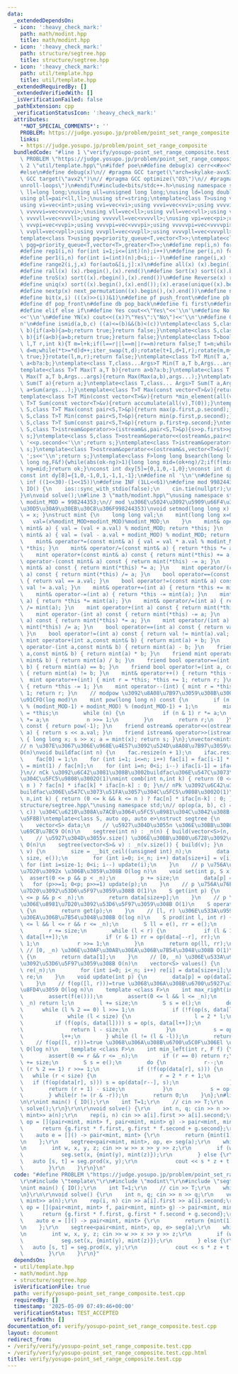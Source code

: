 ```yaml
---
data:
  _extendedDependsOn:
  - icon: ':heavy_check_mark:'
    path: math/modint.hpp
    title: math/modint.hpp
  - icon: ':heavy_check_mark:'
    path: structure/segtree.hpp
    title: structure/segtree.hpp
  - icon: ':heavy_check_mark:'
    path: util/template.hpp
    title: util/template.hpp
  _extendedRequiredBy: []
  _extendedVerifiedWith: []
  _isVerificationFailed: false
  _pathExtension: cpp
  _verificationStatusIcon: ':heavy_check_mark:'
  attributes:
    '*NOT_SPECIAL_COMMENTS*': ''
    PROBLEM: https://judge.yosupo.jp/problem/point_set_range_composite
    links:
    - https://judge.yosupo.jp/problem/point_set_range_composite
  bundledCode: "#line 1 \"verify/yosupo-point_set_range_composite.test.cpp\"\n#define\
    \ PROBLEM \"https://judge.yosupo.jp/problem/point_set_range_composite\"\r\n#line\
    \ 2 \"util/template.hpp\"\n#ifdef poe\n#define debug(x) cerr<<#x<<\": \"<<x<<endl\n\
    #else\n#define debug(x)\n// #pragma GCC target(\"arch=skylake-avx512\")\n// #pragma\
    \ GCC target(\"avx2\")\n// #pragma GCC optimize(\"O3\")\n// #pragma GCC optimize(\"\
    unroll-loops\")\n#endif\n#include<bits/stdc++.h>\nusing namespace std;\nusing\
    \ ll=long long;\nusing ull=unsigned long long;\nusing ld=long double;\nusing pi=pair<int,int>;\n\
    using pll=pair<ll,ll>;\nusing str=string;\ntemplate<class T>using vec=vector<T>;\n\
    using vi=vec<int>;using vvi=vec<vi>;using vvvi=vec<vvi>;using vvvvi=vec<vvvi>;using\
    \ vvvvvi=vec<vvvvi>;\nusing vll=vec<ll>;using vvll=vec<vll>;using vvvll=vec<vvll>;using\
    \ vvvvll=vec<vvvll>;using vvvvvll=vec<vvvvll>;\nusing vpi=vec<pi>;using vvpi=vec<vpi>;using\
    \ vvvpi=vec<vvpi>;using vvvvpi=vec<vvvpi>;using vvvvvpi=vec<vvvvpi>;\nusing vpll=vec<pll>;using\
    \ vvpll=vec<vpll>;using vvvpll=vec<vvpll>;using vvvvpll=vec<vvvpll>;using vvvvvpll=vec<vvvvpll>;\n\
    template<class T>using pq=priority_queue<T,vector<T>>;\ntemplate<class T>using\
    \ pqg=priority_queue<T,vector<T>,greater<T>>;\n#define rep(i,n) for(int i=0;i<(int)(n);i++)\n\
    #define rep1(i,n) for(int i=1;i<=(int)(n);i++)\n#define per(i,n) for(int i=(int)(n)-1;0<=i;i--)\n\
    #define per1(i,n) for(int i=(int)(n);0<i;i--)\n#define range(i,x) for(auto&i:x)\n\
    #define range2(i,j,x) for(auto&[i,j]:x)\n#define all(x) (x).begin(),(x).end()\n\
    #define rall(x) (x).rbegin(),(x).rend()\n#define Sort(x) sort((x).begin(),(x).end())\n\
    #define troS(x) sort((x).rbegin(),(x).rend())\n#define Reverse(x) reverse((x).begin(),(x).end())\n\
    #define uniq(x) sort((x).begin(),(x).end());(x).erase(unique((x).begin(),(x).end()),(x).end())\n\
    #define nextp(x) next_permutation((x).begin(),(x).end())\n#define nextc(x,k) next_combination((x).begin(),(x).end(),k)\n\
    #define bit(x,i) (((x)>>(i))&1)\n#define pf push_front\n#define pb push_back\n\
    #define df pop_front\n#define db pop_back\n#define fi first\n#define se second\n\
    #define elif else if\n#define Yes cout<<\"Yes\"<<'\\n'\n#define No cout<<\"No\"\
    <<'\\n'\n#define YN(x) cout<<((x)?\"Yes\":\"No\")<<'\\n'\n#define O(x) cout<<(x)<<'\\\
    n'\n#define ismid(a,b,c) ((a)<=(b)&&(b)<(c))\ntemplate<class S,class T>bool chmin(S&a,T\
    \ b){if(a>b){a=b;return true;}return false;}\ntemplate<class S,class T>bool chmax(S&a,T\
    \ b){if(a<b){a=b;return true;}return false;}\ntemplate<class T>bool next_combination(T\
    \ l,T r,int k){T m=l+k;if(l==r||l==m||r==m)return false;T t=m;while(l!=t){t--;if(*t<*(r-1)){T\
    \ d=m;while(*t>=*d)d++;iter_swap(t,d);rotate(t+1,d+1,r);rotate(m,m+(r-d)-1,r);return\
    \ true;}}rotate(l,m,r);return false;}\ntemplate<class T>T Min(T a,T b){return\
    \ a<b?a:b;}\ntemplate<class T,class...Args>T Min(T a,T b,Args...args){return Min(Min(a,b),args...);}\n\
    template<class T>T Max(T a,T b){return a>b?a:b;}\ntemplate<class T,class...Args>T\
    \ Max(T a,T b,Args...args){return Max(Max(a,b),args...);}\ntemplate<class T>T\
    \ Sum(T a){return a;}\ntemplate<class T,class... Args>T Sum(T a,Args... args){return\
    \ a+Sum(args...);}\ntemplate<class T>T Max(const vector<T>&v){return *max_element(all(v));}\n\
    template<class T>T Min(const vector<T>&v){return *min_element(all(v));}\ntemplate<class\
    \ T>T Sum(const vector<T>&v){return accumulate(all(v),T(0));}\ntemplate<class\
    \ S,class T>T Max(const pair<S,T>&p){return max(p.first,p.second);}\ntemplate<class\
    \ S,class T>T Min(const pair<S,T>&p){return min(p.first,p.second);}\ntemplate<class\
    \ S,class T>T Sum(const pair<S,T>&p){return p.first+p.second;}\ntemplate<class\
    \ S,class T>istream&operator>>(istream&s,pair<S,T>&p){s>>p.first>>p.second;return\
    \ s;}\ntemplate<class S,class T>ostream&operator<<(ostream&s,pair<S,T>&p){s<<p.first<<'\
    \ '<<p.second<<'\\n';return s;}\ntemplate<class T>istream&operator>>(istream&s,vector<T>&v){for(auto&i:v)s>>i;return\
    \ s;}\ntemplate<class T>ostream&operator<<(ostream&s,vector<T>&v){for(auto&i:v)s<<i<<'\
    \ ';s<<'\\n';return s;}\ntemplate<class F>long long bsearch(long long ok,long\
    \ long ng,F&f){while(abs(ok-ng)>1){long long mid=(ok+ng)/2;if(f(mid))ok=mid;else\
    \ ng=mid;}return ok;}\nconst int dxy[5]={0,1,0,-1,0};\nconst int dx[8]={0,1,0,-1,1,1,-1,-1};\n\
    const int dy[8]={1,0,-1,0,1,-1,1,-1};\n#define nl '\\n'\n#define sp ' '\n#define\
    \ inf ((1<<30)-(1<<15))\n#define INF (1LL<<61)\n#define mod 998244353\n\nvoid\
    \ IO() {\n    ios::sync_with_stdio(false);\n    cin.tie(nullptr);\n    cout<<fixed<<setprecision(30);\n\
    }\n\nvoid solve();\n#line 3 \"math/modint.hpp\"\nusing namespace std;\nlong long\
    \ modint_MOD = 998244353;\n// mod \u306E\u5024\u3092\u5909\u66F4\u3059\u308B(\u30C7\
    \u30D5\u30A9\u30EB\u30C8\u306F998244353)\nvoid setmod(long long x) { modint_MOD\
    \ = x; }\nstruct mint {\n    long long val;\n    mint(long long x=0) {\n     \
    \   val=(x%modint_MOD+modint_MOD)%modint_MOD;\n    }\n    mint& operator+=(const\
    \ mint& a) { val = (val + a.val) % modint_MOD; return *this; }\n    mint& operator-=(const\
    \ mint& a) { val = (val - a.val + modint_MOD) % modint_MOD; return *this; }\n\
    \    mint& operator*=(const mint& a) { val = val * a.val % modint_MOD ; return\
    \ *this; }\n    mint& operator/=(const mint& a) { return *this *= a.inv(); }\n\
    \    mint operator+(const mint& a) const { return mint(*this) += a; }\n    mint\
    \ operator-(const mint& a) const { return mint(*this) -= a; }\n    mint operator*(const\
    \ mint& a) const { return mint(*this) *= a; }\n    mint operator/(const mint&\
    \ a) const { return mint(*this) /= a; }\n    bool operator==(const mint& a) const\
    \ { return val == a.val; }\n    bool operator!=(const mint& a) const { return\
    \ val != a.val; }\n    mint& operator+=(int a) { return *this += mint(a); }\n\
    \    mint& operator-=(int a) { return *this -= mint(a); }\n    mint& operator*=(int\
    \ a) { return *this *= mint(a); }\n    mint& operator/=(int a) { return *this\
    \ /= mint(a); }\n    mint operator+(int a) const { return mint(*this) += a; }\n\
    \    mint operator-(int a) const { return mint(*this) -= a; }\n    mint operator*(int\
    \ a) const { return mint(*this) *= a; }\n    mint operator/(int a) const { return\
    \ mint(*this) /= a; }\n    bool operator==(int a) const { return val == mint(a).val;\
    \ }\n    bool operator!=(int a) const { return val != mint(a).val; }\n    friend\
    \ mint operator+(int a,const mint& b) { return mint(a) + b; }\n    friend mint\
    \ operator-(int a,const mint& b) { return mint(a) - b; }\n    friend mint operator*(int\
    \ a,const mint& b) { return mint(a) * b; }\n    friend mint operator/(int a,const\
    \ mint& b) { return mint(a) / b; }\n    friend bool operator==(int a, const mint&\
    \ b) { return mint(a) == b; }\n    friend bool operator!=(int a, const mint& b)\
    \ { return mint(a) != b; }\n    mint& operator++() { return *this += 1; }\n  \
    \  mint operator++(int) { mint r = *this; *this += 1; return r; }\n    mint& operator--()\
    \ { return *this -= 1; }\n    mint operator--(int) { mint r = *this; *this -=\
    \ 1; return r; }\n    // modpow \u3092\u8A08\u7B97\u3059\u308B\u3002\u8A08\u7B97\
    \u91CFO(log mod)\n    mint pow(long long n) const {\n        if (n != 0) n = ((n-2)\
    \ % (modint_MOD-1) + modint_MOD) % (modint_MOD-1) + 1;\n        mint r = 1, a\
    \ = *this;\n        while (n) {\n            if (n & 1) r *= a;\n            a\
    \ *= a;\n            n >>= 1;\n        }\n        return r;\n    }\n    mint inv()\
    \ const { return pow(-1); }\n    friend ostream& operator<<(ostream&s, const mint&\
    \ a) { return s << a.val; }\n    friend istream& operator>>(istream&s, mint& a)\
    \ { long long x; s >> x; a = mint(x); return s; }\n};\nvector<mint>fac, ifac;\n\
    // n \u307E\u3067\u306E\u968E\u4E57\u3092\u524D\u8A08\u7B97\u3059\u308B\u3002\
    O(n)\nvoid buildfac(int n) {\n    fac.resize(n + 1);\n    ifac.resize(n + 1);\n\
    \    fac[0] = 1;\n    for (int i=1; i<=n; i++) fac[i] = fac[i-1] * i;\n    ifac[n]\
    \ = mint(1) / fac[n];\n    for (int i=n; 0<i; i--) ifac[i-1] = ifac[i] * i;\n\
    }\n// nCk \u3092\u6C42\u3081\u308B\u3002buildfac\u306E\u547C\u3073\u51FA\u3057\
    \u304C\u5FC5\u9808\u3002O(1)\nmint comb(int n,int k) { return (0 <= k && k <=\
    \ n ) ? fac[n] * ifac[k] * ifac[n-k] : 0; }\n// nPk \u3092\u6C42\u3081\u308B\u3002\
    buildfac\u306E\u547C\u3073\u51FA\u3057\u304C\u5FC5\u9808\u3002O(1)\nmint perm(int\
    \ n,int k) { return (0 <= k && k <= n ) ? fac[n] * ifac[n-k] : 0; }\n#line 3 \"\
    structure/segtree.hpp\"\nusing namespace std;\n// op(op(a, b), c) = op(a, op(b,\
    \ c)) \u304C\u6210\u308A\u7ACB\u3064\u5FC5\u8981\u304C\u3042\u308B(\u7D50\u5408\
    \u5F8B)\ntemplate<class S, auto op, auto e>\nstruct segtree {\n    int _n, size;\n\
    \    vector<S> data;\n    // \u5927\u304D\u3055n \u306E\u30BB\u30B0\u6728\u3092\
    \u69CB\u7BC9 O(n)\n    segtree(int n) : _n(n) { build(vector<S>(n, e())); }\n\
    \    // \u5927\u304D\u3055v.size() \u306E\u30BB\u30B0\u6728\u3092\u69CB\u7BC9\
    \ O(n)\n    segtree(vector<S>& v) : _n(v.size()) { build(v); }\n    void build(vector<S>\
    \ v) {\n        size = __bit_ceil((unsigned int)_n);\n        data.assign(2 *\
    \ size, e());\n        for (int i=0; i<_n; i++) data[size+i] = v[i];\n       \
    \ for (int i=size-1; 0<i; i--) update(i);\n    }\n    // p \u756A\u76EE\u306E\u8981\
    \u7D20\u3092x \u306B\u3059\u308B O(log n)\n    void set(int p, S x) {\n      \
    \  assert(0 <= p && p < _n);\n        p += size;\n        data[p] = x;\n     \
    \   for (p>>=1; 0<p; p>>=1) update(p);\n    }\n    // p \u756A\u76EE\u306E\u8981\
    \u7D20\u3092\u53D6\u5F97\u3059\u308B O(1)\n    S get(int p) {\n        assert(0\
    \ <= p && p < _n);\n        return data[size+p];\n    }\n    // p \u756A\u76EE\
    \u306E\u8981\u7D20\u3092\u53D6\u5F97\u3059\u308B O(1)\n    S operator[](int p)\
    \ {\n        return get(p);\n    }\n    // [l, r) \u306E\u533A\u9593\u30AF\u30A8\
    \u30EA\u306B\u7B54\u3048\u308B O(log n)\n    S prod(int l, int r) {\n        assert(0\
    \ <= l && l <= r && r <= _n);\n        S ll = e(), rr = e();\n        l += size;\n\
    \        r += size;\n        while (l < r) {\n            if (l & 1) ll = op(ll,\
    \ data[l++]);\n            if (r & 1) rr = op(data[--r], rr);\n            l >>=\
    \ 1;\n            r >>= 1;\n        }\n        return op(ll, rr);\n    }\n   \
    \ // [0, _n) \u306E\u30AF\u30A8\u30EA\u306B\u7B54\u3048\u308B O(1)\n    S all_prod()\
    \ {\n        return data[1];\n    }\n    // [0, _n) \u306E\u533A\u9593\u306E\u5024\
    \u3092\u53D6\u5F97\u3059\u308B O(n)\n    vector<S> values() {\n        vector<S>\
    \ re(_n);\n        for (int i=0; i<_n; i++) re[i] = data[size+i];\n        return\
    \ re;\n    }\n    void update(int p) {\n        data[p] = op(data[2*p], data[2*p+1]);\n\
    \    }\n    // f(op([l, r)))=true \u3068\u306A\u308B\u6700\u5927\u306Er \u3092\
    \u8FD4\u3059 O(log n)\n    template <class F>\n    int max_right(int l, F f) {\n\
    \        assert(f(e()));\n        assert(0 <= l && l <= _n);\n        if (l ==\
    \ _n) return l;\n        l += size;\n        S s = e();\n        do {\n      \
    \      while (l % 2 == 0) l >>= 1;\n            if (!f(op(s, data[l]))) {\n  \
    \              while (l < size) {\n                    l = 2 * l;\n          \
    \          if (f(op(s, data[l]))) s = op(s, data[l++]);\n                }\n \
    \               return l - size;\n            }\n            s = op(s, data[l]);\n\
    \            l++;\n        } while (l != (l & -l));\n        return _n;\n    }\n\
    \    // f(op([l, r)))=true \u3068\u306A\u308B\u6700\u5C0F\u306El \u3092\u8FD4\u3059\
    \ O(log n)\n    template <class F>\n    int min_left(int r, F f) {\n        assert(f(e()));\n\
    \        assert(0 <= r && r <= _n);\n        if (r == 0) return r;\n        r\
    \ += size;\n        S s = e();\n        do {\n            r--;\n            while\
    \ (r % 2 == 1) r >>= 1;\n            if (!f(op(data[r], s))) {\n             \
    \   while (r < size) {\n                    r = 2 * r + 1;\n                 \
    \   if (f(op(data[r], s))) s = op(data[r--], s);\n                }\n        \
    \        return (r + 1) - size;\n            }\n            s = op(data[r], s);\n\
    \        } while(r != (r & -r));\n        return 0;\n    }\n};\n#line 5 \"verify/yosupo-point_set_range_composite.test.cpp\"\
    \n\r\nint main() { IO();\r\n    int T=1;\r\n    // cin >> T;\r\n    while (T--)\
    \ solve();\r\n}\r\n\r\nvoid solve() {\r\n    int n, q; cin >> n >> q;\r\n    vec<pair<mint,\
    \ mint>> a(n);\r\n    rep(i, n) cin >> a[i].first >> a[i].second;\r\n    auto\
    \ op = [](pair<mint, mint> f, pair<mint, mint> g) -> pair<mint, mint> {\r\n  \
    \      return {g.first * f.first, g.first * f.second + g.second};\r\n    };\r\n\
    \    auto e = []() -> pair<mint, mint> {\r\n        return {mint(1), mint(0)};\r\
    \n    };\r\n    segtree<pair<mint, mint>, op, e> seg(a);\r\n    while (q--) {\r\
    \n        int w, x, y, z; cin >> w >> x >> y >> z;\r\n        if (w == 0) {\r\n\
    \            seg.set(x, {mint(y), mint(z)});\r\n        } else {\r\n         \
    \   auto [s, t] = seg.prod(x, y);\r\n            cout << s * z + t << nl;\r\n\
    \        }\r\n    }\r\n}\n"
  code: "#define PROBLEM \"https://judge.yosupo.jp/problem/point_set_range_composite\"\
    \r\n#include \"template\"\r\n#include \"modint\"\r\n#include \"segtree\"\r\n\r\
    \nint main() { IO();\r\n    int T=1;\r\n    // cin >> T;\r\n    while (T--) solve();\r\
    \n}\r\n\r\nvoid solve() {\r\n    int n, q; cin >> n >> q;\r\n    vec<pair<mint,\
    \ mint>> a(n);\r\n    rep(i, n) cin >> a[i].first >> a[i].second;\r\n    auto\
    \ op = [](pair<mint, mint> f, pair<mint, mint> g) -> pair<mint, mint> {\r\n  \
    \      return {g.first * f.first, g.first * f.second + g.second};\r\n    };\r\n\
    \    auto e = []() -> pair<mint, mint> {\r\n        return {mint(1), mint(0)};\r\
    \n    };\r\n    segtree<pair<mint, mint>, op, e> seg(a);\r\n    while (q--) {\r\
    \n        int w, x, y, z; cin >> w >> x >> y >> z;\r\n        if (w == 0) {\r\n\
    \            seg.set(x, {mint(y), mint(z)});\r\n        } else {\r\n         \
    \   auto [s, t] = seg.prod(x, y);\r\n            cout << s * z + t << nl;\r\n\
    \        }\r\n    }\r\n}"
  dependsOn:
  - util/template.hpp
  - math/modint.hpp
  - structure/segtree.hpp
  isVerificationFile: true
  path: verify/yosupo-point_set_range_composite.test.cpp
  requiredBy: []
  timestamp: '2025-05-09 07:49:46+00:00'
  verificationStatus: TEST_ACCEPTED
  verifiedWith: []
documentation_of: verify/yosupo-point_set_range_composite.test.cpp
layout: document
redirect_from:
- /verify/verify/yosupo-point_set_range_composite.test.cpp
- /verify/verify/yosupo-point_set_range_composite.test.cpp.html
title: verify/yosupo-point_set_range_composite.test.cpp
---
```

